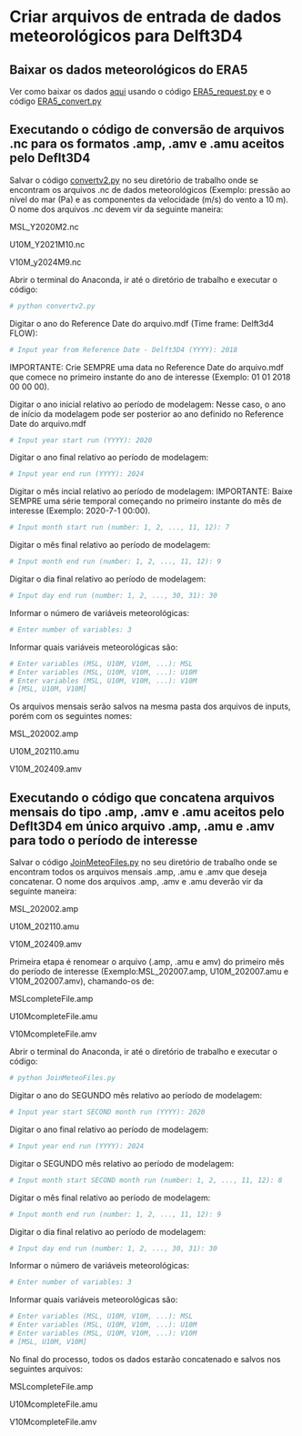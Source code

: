 # Criar arquivos de entrada de dados meteorológicos para Delft3D4

## Baixar os dados meteorológicos do ERA5

Ver como baixar os dados [aqui](https://github.com/Dilello/BaixarDadosERA5no-Win10) usando o código [ERA5_request.py](https://github.com/Dilello/BaixarDadosERA5no-Win10/blob/main/ERA5_request.py) e o código [ERA5_convert.py](https://github.com/Dilello/BaixarDadosERA5no-Win10/blob/main/ERA5_convert.py)

## Executando o código de conversão de arquivos .nc para os formatos .amp, .amv e .amu  aceitos pelo Deflt3D4

Salvar o código [convertv2.py](https://github.com/Dilello/CriarArquivosMeteoDelft3D4/blob/main/convertv2.py) no seu diretório de trabalho onde se encontram os arquivos .nc de dados meteorológicos (Exemplo: pressão ao nível do mar (Pa) e as componentes da velocidade (m/s) do vento a 10 m). O nome dos arquivos .nc devem vir da seguinte maneira:

MSL_Y2020M2.nc

U10M_Y2021M10.nc

V10M_y2024M9.nc

Abrir o terminal do Anaconda, ir até o diretório de trabalho e executar o código:

```python
# python convertv2.py
```

Digitar o ano do Reference Date do arquivo.mdf (Time frame: Delft3d4 FLOW):

```python
# Input year from Reference Date - Delft3D4 (YYYY): 2018
```
IMPORTANTE: Crie SEMPRE uma data no Reference Date do arquivo.mdf que comece no primeiro instante do ano de interesse (Exemplo: 01 01 2018 00 00 00).

Digitar o ano inicial relativo ao período de modelagem:
Nesse caso, o ano de início da modelagem pode ser posterior ao ano definido no Reference Date do arquivo.mdf

```python
# Input year start run (YYYY): 2020
```

Digitar o ano final relativo ao período de modelagem:

```python
# Input year end run (YYYY): 2024
```

Digitar o mês incial relativo ao período de modelagem:
IMPORTANTE: Baixe SEMPRE uma série temporal começando no primeiro instante do mês de interesse (Exemplo: 2020-7-1 00:00).

```python
# Input month start run (number: 1, 2, ..., 11, 12): 7
```

Digitar o mês final relativo ao período de modelagem:

```python
# Input month end run (number: 1, 2, ..., 11, 12): 9
```

Digitar o dia final relativo ao período de modelagem:

```python
# Input day end run (number: 1, 2, ..., 30, 31): 30
```

Informar o número de variáveis meteorológicas:

```python
# Enter number of variables: 3
```

Informar quais variáveis meteorológicas são:

```python
# Enter variables (MSL, U10M, V10M, ...): MSL
# Enter variables (MSL, U10M, V10M, ...): U10M
# Enter variables (MSL, U10M, V10M, ...): V10M
# [MSL, U10M, V10M]
```

Os arquivos mensais serão salvos na mesma pasta dos arquivos de inputs, porém com os seguintes nomes:

MSL_202002.amp

U10M_202110.amu

V10M_202409.amv

## Executando o código que concatena arquivos mensais do tipo .amp, .amv e .amu aceitos pelo Deflt3D4 em único arquivo .amp, .amu e .amv para todo o período de interesse

Salvar o código [JoinMeteoFiles.py](https://github.com/Dilello/CriarArquivosMeteoDelft3D4/blob/main/JoinMeteoFiles.py) no seu diretório de trabalho onde se encontram todos os arquivos mensais .amp, .amu e .amv que deseja concatenar. O nome dos arquivos .amp, .amv e .amu deverão vir da seguinte maneira:

MSL_202002.amp

U10M_202110.amu

V10M_202409.amv

Primeira etapa é renomear o arquivo (.amp, .amu e amv) do primeiro mês do período de interesse (Exemplo:MSL_202007.amp, U10M_202007.amu e V10M_202007.amv), chamando-os de:

MSLcompleteFile.amp

U10McompleteFile.amu

V10McompleteFile.amv

Abrir o terminal do Anaconda, ir até o diretório de trabalho e executar o código:

```python
# python JoinMeteoFiles.py
```

Digitar o ano do SEGUNDO mês relativo ao período de modelagem:

```python
# Input year start SECOND month run (YYYY): 2020
```

Digitar o ano final relativo ao período de modelagem:

```python
# Input year end run (YYYY): 2024
```

Digitar o SEGUNDO mês relativo ao período de modelagem:

```python
# Input month start SECOND month run (number: 1, 2, ..., 11, 12): 8
```

Digitar o mês final relativo ao período de modelagem:

```python
# Input month end run (number: 1, 2, ..., 11, 12): 9
```

Digitar o dia final relativo ao período de modelagem:

```python
# Input day end run (number: 1, 2, ..., 30, 31): 30
```

Informar o número de variáveis meteorológicas:

```python
# Enter number of variables: 3
```

Informar quais variáveis meteorológicas são:

```python
# Enter variables (MSL, U10M, V10M, ...): MSL
# Enter variables (MSL, U10M, V10M, ...): U10M
# Enter variables (MSL, U10M, V10M, ...): V10M
# [MSL, U10M, V10M]
```

No final do processo, todos os dados estarão concatenado e salvos nos seguintes arquivos:

MSLcompleteFile.amp

U10McompleteFile.amu

V10McompleteFile.amv
